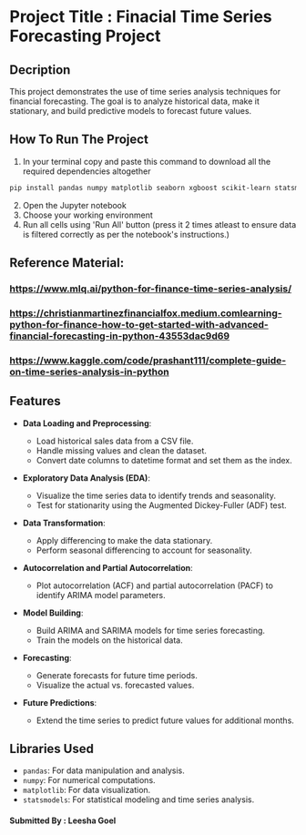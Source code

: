 # Project Title : Finacial Time Series Forecasting Project 

## Decription
This project demonstrates the use of time series analysis techniques for financial forecasting. The goal is to analyze historical data, make it stationary, and build predictive models to forecast future values.

## How To Run The Project

1. In your terminal copy and paste this command to download all the required dependencies altogether

```bash
pip install pandas numpy matplotlib seaborn xgboost scikit-learn statsmodels
```
2. Open the Jupyter notebook
3. Choose your working environment
4. Run all cells using 'Run All' button (press it 2 times atleast to ensure data is filtered correctly as per the notebook's instructions.)

## Reference Material:
###  https://www.mlq.ai/python-for-finance-time-series-analysis/
###  https://christianmartinezfinancialfox.medium.comlearning-python-for-finance-how-to-get-started-with-advanced-financial-forecasting-in-python-43553dac9d69
###  https://www.kaggle.com/code/prashant111/complete-guide-on-time-series-analysis-in-python

## Features

- **Data Loading and Preprocessing**:
  - Load historical sales data from a CSV file.
  - Handle missing values and clean the dataset.
  - Convert date columns to datetime format and set them as the index.

- **Exploratory Data Analysis (EDA)**:
  - Visualize the time series data to identify trends and seasonality.
  - Test for stationarity using the Augmented Dickey-Fuller (ADF) test.

- **Data Transformation**:
  - Apply differencing to make the data stationary.
  - Perform seasonal differencing to account for seasonality.

- **Autocorrelation and Partial Autocorrelation**:
  - Plot autocorrelation (ACF) and partial autocorrelation (PACF) to identify ARIMA model parameters.

- **Model Building**:
  - Build ARIMA and SARIMA models for time series forecasting.
  - Train the models on the historical data.

- **Forecasting**:
  - Generate forecasts for future time periods.
  - Visualize the actual vs. forecasted values.

- **Future Predictions**:
  - Extend the time series to predict future values for additional months.

## Libraries Used

- `pandas`: For data manipulation and analysis.
- `numpy`: For numerical computations.
- `matplotlib`: For data visualization.
- `statsmodels`: For statistical modeling and time series analysis.

#### Submitted By : Leesha Goel